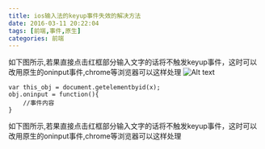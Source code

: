```yaml
---
title: ios输入法的keyup事件失效的解决方法
date: 2016-03-11 20:22:04
tags: [前端,事件,原生]
categories: 前端
---
```

如下图所示,若果直接点击红框部分输入文字的话将不触发keyup事件，这时可以改用原生的oninput事件,chrome等浏览器可以这样处理
![Alt text](http://7xrqm7.com1.z0.glb.clouddn.com/QQ%E5%9B%BE%E7%89%8720160310225153.png)
```
var this_obj = document.getelementbyid(x);
obj.oninput = function(){
    //事件内容
}
```
如下图所示,若果直接点击红框部分输入文字的话将不触发keyup事件，这时可以改用原生的oninput事件,chrome等浏览器可以这样处理